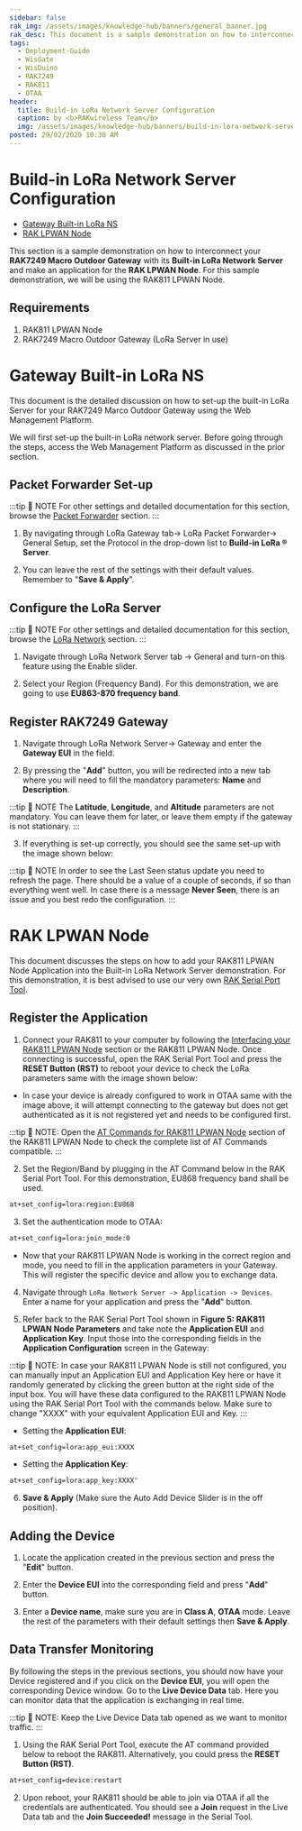 ```yaml
---
sidebar: false
rak_img: /assets/images/knowledge-hub/banners/general_banner.jpg
rak_desc: This document is a sample demonstration on how to interconnect the WisGate Edge Gateway with its Built-in LoRa Network Server and make an application for the RAK LPWAN Node.
tags:
  - Deployment-Guide
  - WisGate
  - WisDuino
  - RAK7249
  - RAK811
  - OTAA
header:
  title: Build-in LoRa Network Server Configuration
  caption: by <b>RAKwireless Team</b>
  img: /assets/images/knowledge-hub/banners/build-in-lora-network-server-configuration.jpg
posted: 29/02/2020 10:30 AM
---
```


#  Build-in LoRa Network Server Configuration

* [Gateway Built-in LoRa NS](#gateway-built-in-lora®-ns)
* [RAK LPWAN Node](#rak-lpwan-node)

This section is a sample demonstration on how to interconnect your **RAK7249 Macro Outdoor Gateway** with its **Built-in LoRa Network Server** and make an application for the **RAK LPWAN Node**. For this sample demonstration, we will be using the RAK811 LPWAN Node.

## Requirements
1. RAK811 LPWAN Node
2. RAK7249 Macro Outdoor Gateway (LoRa Server in use)


# Gateway Built-in LoRa NS

This document is the detailed discussion on how to set-up the built-in LoRa Server for your RAK7249 Marco Outdoor Gateway using the Web Management Platform.

We will first set-up the built-in LoRa  network server. Before going through the steps, access the Web Management Platform as discussed in the prior section.

## Packet Forwarder Set-up

:::tip 📝 NOTE
 For other settings and detailed documentation for this section, browse the [Packet Forwarder](/Knowledge-Hub/Learn/Resources/Web-Management-Platform/#lora®-network) section.
:::

1. By navigating through LoRa Gateway tab-> LoRa Packet Forwarder-> General Setup, set the Protocol in the drop-down list to **Build-in LoRa ® Server**.

2. You can leave the rest of the settings with their default values. Remember to "**Save & Apply**".

<rk-img
  src="/assets/images/knowledge-hub/learn/build-in-lora-server/build-in-lora-server.png"
  width="100%"
  caption="Build-in LoRa Server Protocol in Gateway"
/>

## Configure the LoRa Server

:::tip 📝 NOTE
 For other settings and detailed documentation for this section, browse the [LoRa Network](/Knowledge-Hub/Learn/Resources/Web-Management-Platform/#lora®-network) section.
:::

1. Navigate through LoRa Network Server tab -> General and turn-on this feature using the Enable slider.

2. Select your Region (Frequency Band). For this demonstration, we are going to use **EU863-870 frequency band**.

<rk-img
  src="/assets/images/knowledge-hub/learn/build-in-lora-server/lora-network-server-general.png"
  width="100%"
  caption="LoRa Network Server General"
/>

## Register RAK7249 Gateway

1. Navigate through LoRa Network Server-> Gateway and enter the **Gateway EUI** in the field.

<rk-img
  src="/assets/images/knowledge-hub/learn/build-in-lora-server/adding-gateway-eui.png"
  width="100%"
  caption="Adding Gateway EUI"
/>

2. By pressing the "**Add**" button, you will be redirected into a new tab where you will need to fill the mandatory parameters: **Name** and **Description**.

:::tip 📝 NOTE
 The **Latitude**, **Longitude**, and **Altitude** parameters are not mandatory. You can leave them for later, or leave them empty if the gateway is not stationary.
:::

3. If everything is set-up correctly, you should see the same set-up with the image shown below:

:::tip 📝 NOTE
 In order to see the Last Seen status update you need to refresh the page. There should be a value of a couple of seconds, if so than everything went well. In case there is a message **Never Seen**, there is an issue and you best redo the configuration.
:::

<rk-img
  src="/assets/images/knowledge-hub/learn/build-in-lora-server/gateway-successful-add.jpg"
  width="100%"
  caption="Gateway Successful Adding"
/>

# RAK LPWAN Node

This document discusses the steps on how to add your RAK811 LPWAN Node Application into the Built-in LoRa Network Server demonstration. For this demonstration, it is best advised to use our very own [RAK Serial Port Tool](https://downloads.rakwireless.com/en/LoRa/Tools/).

## Register the Application

1. Connect your RAK811 to your computer by following the [Interfacing your RAK811 LPWAN Node](/Product-Categories/WisDuino/RAK811-Evaluation-Board/Quickstart/#product-configuration) section or the RAK811 LPWAN Node. Once connecting is successful, open the RAK Serial Port Tool and press the **RESET Button (RST)** to reboot your device to check the LoRa parameters same with the image shown below:

<rk-img
  src="/assets/images/knowledge-hub/learn/build-in-lora-server/rak811-parameters.png"
  width="100%"
  caption="RAK811 LPWAN Node Parameters"
/>

- In case your device is already configured to work in OTAA same with the image above, it will attempt connecting to the gateway but does not get authenticated as it is not registered yet and needs to be configured first.

:::tip 📝 NOTE:
Open the [AT Commands for RAK811 LPWAN Node](/Product-Categories/WisDuino/RAK811-Evaluation-Board/Quickstart/#miscellaneous) section of the RAK811 LPWAN Node to check the complete list of AT Commands compatible.
:::

2. Set the Region/Band by plugging in the AT Command below in the RAK Serial Port Tool. For this demonstration, EU868 frequency band shall be used.

```sh
at+set_config=lora:region:EU868
```

3. Set the authentication mode to OTAA:

```sh
at+set_config=lora:join_mode:0
```

- Now that your RAK811 LPWAN Node is working in the correct region and mode, you need to fill in the application parameters in your Gateway. This will register the specific device and allow you to exchange data.

4. Navigate through `LoRa Network Server -> Application -> Devices`. Enter a name for your application and press the "**Add**" button.

<rk-img
  src="/assets/images/knowledge-hub/learn/build-in-lora-server/add-application.png"
  width="100%"
  caption="Adding Application"
/>

5. Refer back to the RAK Serial Port Tool shown in **Figure 5: RAK811 LPWAN Node Parameters** and take note the **Application EUI** and **Application Key**. Input those into the corresponding fields in the **Application Configuration** screen in the Gateway:

<rk-img
  src="/assets/images/knowledge-hub/learn/build-in-lora-server/set-otaa-parameters.png"
  width="100%"
  caption="Adding Application EUI and Key"
/>

:::tip 📝 NOTE:
In case your RAK811 LPWAN Node is still not configured, you can manually input an Application EUI and Application Key here or have it randomly generated by clicking the green button at the right side of the input box. You will have these data configured to the RAK811 LPWAN Node using the RAK Serial Port Tool with the commands below. Make sure to change "XXXX" with your equivalent Application EUI and Key.
:::

- Setting the **Application EUI**:

```sh
at+set_config=lora:app_eui:XXXX
```

- Setting the **Application Key**:

```sh
at+set_config=lora:app_key:XXXX"
```

6. **Save & Apply** (Make sure the Auto Add Device Slider is in the off position).

## Adding the Device

1. Locate the application created in the previous section and press the "**Edit**" button.

<rk-img
  src="/assets/images/knowledge-hub/learn/build-in-lora-server/edit-applications.png"
  width="100%"
  caption="Editing the Application"
/>

2. Enter the **Device EUI** into the corresponding field and press "**Add**" button.

<rk-img
  src="/assets/images/knowledge-hub/learn/build-in-lora-server/add-device-in-application.png"
  width="100%"
  caption="Adding Device in the Application"
/>

3. Enter a **Device name**, make sure you are in **Class A**, **OTAA** mode. Leave the rest of the parameters with their default settings then **Save & Apply**.

<rk-img
  src="/assets/images/knowledge-hub/learn/build-in-lora-server/edit-device-parameters.png"
  width="100%"
  caption="Editing Device Parameters"
/>

## Data Transfer Monitoring

By following the steps in the previous sections, you should now have your Device registered and if you click on the **Device EUI**, you will open the corresponding Device window. Go to the **Live Device Data** tab. Here you can monitor data that the application is exchanging in real time.

:::tip 📝 NOTE:
Keep the Live Device Data tab opened as we want to monitor traffic.
:::

1. Using the RAK Serial Port Tool, execute the AT command provided below to reboot the RAK811. Alternatively, you could press the **RESET Button (RST)**.

```sh
at+set_config=device:restart
```

2. Upon reboot, your RAK811 should be able to join via OTAA if all the credentials are authenticated. You should see a **Join** request in the Live Data tab and the **Join Succeeded!** message in the Serial Tool.

<rk-img
  src="/assets/images/knowledge-hub/learn/build-in-lora-server/data-monitoring.png"
  width="100%"
  caption="Live Device Data Monitoring"
/>



